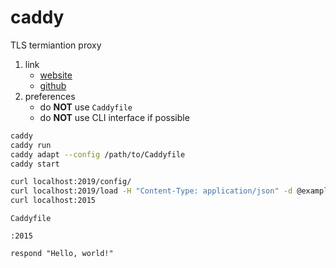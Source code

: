 # caddy

TLS termiantion proxy

1. link
   * [website](https://caddyserver.com/)
   * [github](https://github.com/caddyserver/caddy)
2. preferences
   * do **NOT** use `Caddyfile`
   * do **NOT** use CLI interface if possible

```bash
caddy
caddy run
caddy adapt --config /path/to/Caddyfile
caddy start

curl localhost:2019/config/
curl localhost:2019/load -H "Content-Type: application/json" -d @example00.json
curl localhost:2015
```

`Caddyfile`

```text
:2015

respond "Hello, world!"
```
